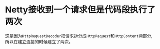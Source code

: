 # Netty接收到一个请求但是代码段执行了两次
这是因为`HttpRequestDecoder`把请求拆分成`HttpRequest`和`HttpContent`两部分,<br>
所以在建立连接的时候建立了两次。